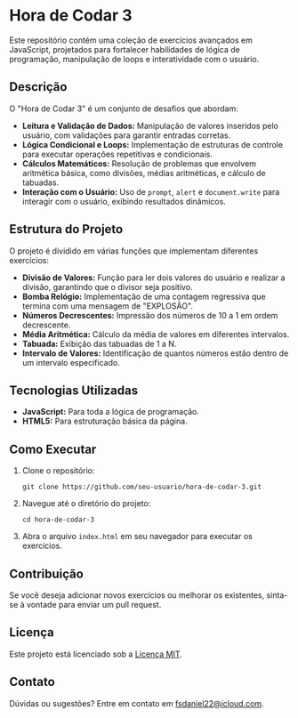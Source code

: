 <h1>Hora de Codar 3</h1>

 <p>Este repositório contém uma coleção de exercícios avançados em JavaScript, projetados para fortalecer habilidades de lógica de programação, manipulação de loops e interatividade com o usuário.</p>

 <h2>Descrição</h2>
 <p>O "Hora de Codar 3" é um conjunto de desafios que abordam:</p>
     <ul>
        <li><strong>Leitura e Validação de Dados:</strong> Manipulação de valores inseridos pelo usuário, com validações para garantir entradas corretas.</li>
        <li><strong>Lógica Condicional e Loops:</strong> Implementação de estruturas de controle para executar operações repetitivas e condicionais.</li>
        <li><strong>Cálculos Matemáticos:</strong> Resolução de problemas que envolvem aritmética básica, como divisões, médias aritméticas, e cálculo de tabuadas.</li>
        <li><strong>Interação com o Usuário:</strong> Uso de <code>prompt</code>, <code>alert</code> e <code>document.write</code> para interagir com o usuário, exibindo resultados dinâmicos.</li>
    </ul>

  <h2>Estrutura do Projeto</h2>
    <p>O projeto é dividido em várias funções que implementam diferentes exercícios:</p>
    <ul>
        <li><strong>Divisão de Valores:</strong> Função para ler dois valores do usuário e realizar a divisão, garantindo que o divisor seja positivo.</li>
        <li><strong>Bomba Relógio:</strong> Implementação de uma contagem regressiva que termina com uma mensagem de "EXPLOSÃO".</li>
        <li><strong>Números Decrescentes:</strong> Impressão dos números de 10 a 1 em ordem decrescente.</li>
        <li><strong>Média Aritmética:</strong> Cálculo da média de valores em diferentes intervalos.</li>
        <li><strong>Tabuada:</strong> Exibição das tabuadas de 1 a N.</li>
        <li><strong>Intervalo de Valores:</strong> Identificação de quantos números estão dentro de um intervalo especificado.</li>
    </ul>

  <h2>Tecnologias Utilizadas</h2>
    <ul>
        <li><strong>JavaScript:</strong> Para toda a lógica de programação.</li>
        <li><strong>HTML5:</strong> Para estruturação básica da página.</li>
    </ul>

  <h2>Como Executar</h2>
    <ol>
        <li>Clone o repositório:
            <pre><code>git clone https://github.com/seu-usuario/hora-de-codar-3.git</code></pre>
        </li>
        <li>Navegue até o diretório do projeto:
            <pre><code>cd hora-de-codar-3</code></pre>
        </li>
        <li>Abra o arquivo <code>index.html</code> em seu navegador para executar os exercícios.</li>
    </ol>

  <h2>Contribuição</h2>
    <p>Se você deseja adicionar novos exercícios ou melhorar os existentes, sinta-se à vontade para enviar um pull request.</p>

  <h2>Licença</h2>
    <p>Este projeto está licenciado sob a <a href="LICENSE">Licença MIT</a>.</p>

  <h2>Contato</h2>
    <p>Dúvidas ou sugestões? Entre em contato em <a href="mailto:seu-email@exemplo.com">fsdaniel22@icloud.com</a>.</p>
